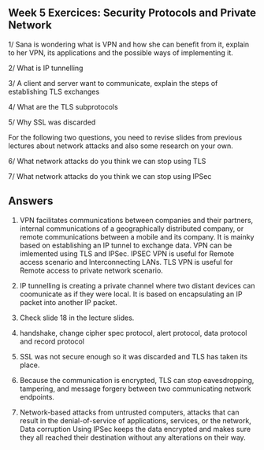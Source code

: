 ## Week 5 Exercices: Security Protocols and Private Network

1/ Sana is wondering what is VPN and how she can benefit from it, explain to her VPN, its applications and the possible ways of implementing it.

2/ What is IP tunnelling

3/ A client and server want to communicate, explain the steps of establishing TLS exchanges

4/ What are the TLS subprotocols

5/ Why SSL was discarded

For the following two questions, you need to revise slides from previous lectures about network attacks and also some research on your own.

6/ What network attacks do you think we can stop using TLS

7/ What network attacks do you think we can stop using IPSec


## Answers

1. VPN facilitates communications between companies and their partners, internal communications of a geographically distributed company, or remote communications between a mobile and its company. It is mainky based on establishing an IP tunnel to exchange data. VPN can be imlemented using TLS and IPSec. IPSEC VPN is useful for 
Remote access scenario and Interconnecting LANs. TLS VPN is useful for Remote access to private network scenario.

2. IP tunnelling is creating a private channel where two distant devices can coomunicate as if they were local. It is based on encapsulating an IP packet into another IP packet.

3. Check slide 18 in the lecture slides.

4.  handshake, change cipher spec protocol, alert protocol, data protocol and record protocol

5. SSL was not secure enough so it was discarded and TLS has taken its place.

6. Because the communication is encrypted, TLS can stop eavesdropping, tampering, and message forgery between two communicating network endpoints.

7. Network-based attacks from untrusted computers, attacks that can result in the denial-of-service of applications, services, or the network, Data corruption
Using IPSec  keeps the data encrypted and makes sure they all reached their destination without any alterations on their way.





